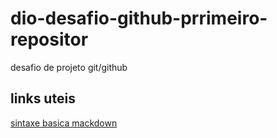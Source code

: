 # dio-desafio-github-prrimeiro-repositor
desafio de projeto git/github

## links uteis
[sintaxe basica mackdown](https://markdown.net.br/sintaxe-basica/)    
